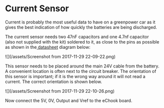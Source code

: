 # Current Sensor

Current is probably the most useful data to have on a greenpower car as it gives the best indication of how quickly the batteries are being discharged. 

The current sensor needs two 47nF capacitors and one 4.7nf capacitor \(also not supplied with the kit\) soldered to it, as close to the pins as possible as shown in the[ datasheet](http://docs-europe.electrocomponents.com/webdocs/142e/0900766b8142e844.pdf) diagram below:

![](/assets/Screenshot from 2017-11-29 22-09-22.png)

This sensor needs to be placed around the main 24V cable from the battery. A convenient location is often next to the circuit breaker. The orientation of this sensor is important; if it is the wrong way around it will not read a current. The correct orientation is shown below.

![](/assets/Screenshot from 2017-11-29 22-10-26.png)

Now connect the 5V, 0V, Output and Vref to the eChook board.



